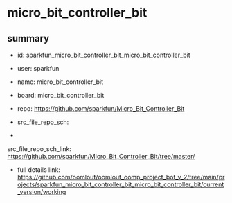 # micro_bit_controller_bit
 
## summary 
* id: sparkfun_micro_bit_controller_bit_micro_bit_controller_bit
* user: sparkfun
* name: micro_bit_controller_bit
* board: micro_bit_controller_bit
* repo: https://github.com/sparkfun/Micro_Bit_Controller_Bit



* src_file_repo_sch: 
*
 src_file_repo_sch_link: https://github.com/sparkfun/Micro_Bit_Controller_Bit/tree/master/
* full details link: https://github.com/oomlout/oomlout_oomp_project_bot_v_2/tree/main/projects/sparkfun_micro_bit_controller_bit_micro_bit_controller_bit/current_version/working  






